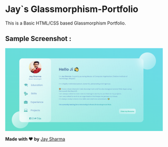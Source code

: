 # Jay`s Glassmorphism-Portfolio
This is a Basic HTML/CSS based Glassmorphism Portfolio.

## Sample Screenshot :
<p align="center">
  <img  src="images/screenshot.PNG">

**Made with ♥ by** [Jay Sharma](https://www.linkedin.com/in/j-shharma/)